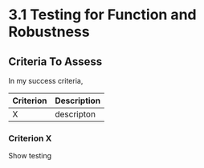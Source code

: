 # 3.1 Testing for Function and Robustness

## Criteria To Assess

In my success criteria,

| Criterion | Description |
| --------- | ----------- |
| X         | descripton  |

### Criterion X

Show testing

